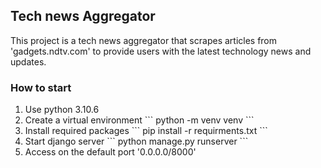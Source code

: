 ## Tech news Aggregator

This project is a tech news aggregator that scrapes articles from 'gadgets.ndtv.com' to provide users with the latest technology news and updates.

### How to start

<ol> 
<li> Use python 3.10.6 </li>
<li> Create a virtual environment 
```
python -m venv venv
```
 </li>
<li> Install required packages
```
pip install -r requirments.txt
```
 </li>
 <li> Start django server
```
python manage.py runserver
```
 </li>
<li> Access on the default port '0.0.0.0/8000' </li>



